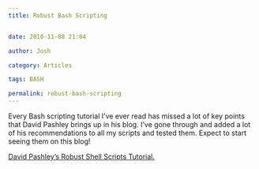```yaml
---
title: Robust Bash Scripting


date: 2010-11-08 21:04

author: Josh

category: Articles

tags: BASH

permalink: robust-bash-scripting
---
```


Every Bash scripting tutorial I’ve ever read has missed a lot of key
points that David Pashley brings up in his blog. I’ve gone through and
added a lot of his recommendations to all my scripts and tested them.
Expect to start seeing them on this blog!

[David Pashley’s Robust Shell Scripts
Tutorial.](http://www.davidpashley.com/articles/writing-robust-shell-scripts.html)
